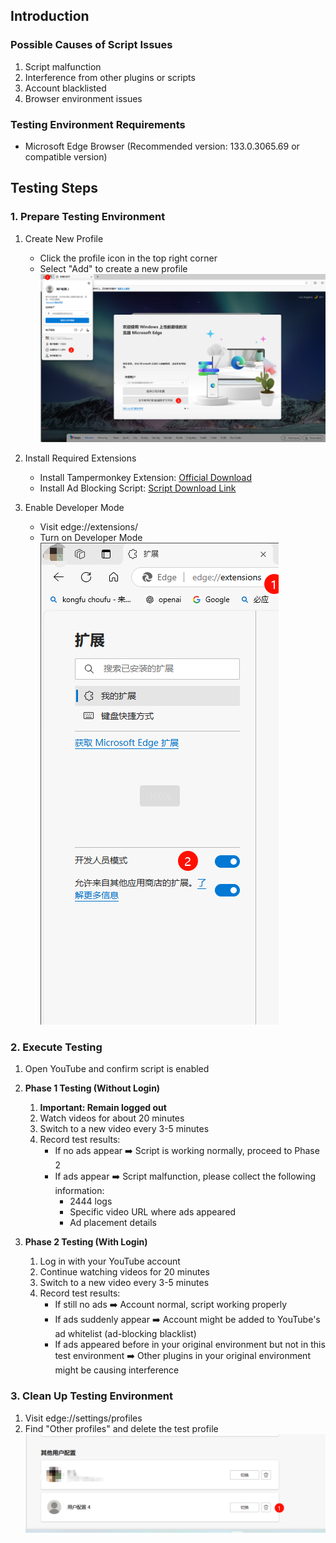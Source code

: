 ## Introduction

### Possible Causes of Script Issues

1. Script malfunction
2. Interference from other plugins or scripts
3. Account blacklisted
4. Browser environment issues

### Testing Environment Requirements

- Microsoft Edge Browser (Recommended version: 133.0.3065.69 or compatible version)

## Testing Steps

### 1. Prepare Testing Environment

1. Create New Profile

   - Click the profile icon in the top right corner
   - Select "Add" to create a new profile
     ![Edge New Profile](images/PixPin_2025-02-22_13-55-56.png)

2. Install Required Extensions

   - Install Tampermonkey Extension: [Official Download](https://www.tampermonkey.net/index.php?browser=chrome)
   - Install Ad Blocking Script: [Script Download Link](https://greasyfork.org/zh-CN/scripts/480192-%E5%93%8E%E5%91%A6%E4%B8%8D%E9%94%99%E5%93%A6-%E5%AD%A6%E4%BC%9A%E7%9C%8B%E7%AE%80%E4%BB%8B-%E9%BB%91%E5%8F%B7%E5%A5%BD%E5%83%8F%E8%83%BD%E7%94%A8%E4%BA%86-%E5%8F%8D%E9%A6%88%E4%B8%80%E4%B8%8B)

3. Enable Developer Mode
   - Visit edge://extensions/
   - Turn on Developer Mode
     ![Edge Developer Mode](images/PixPin_2025-02-22_14-01-35.png)

### 2. Execute Testing

1. Open YouTube and confirm script is enabled

2. **Phase 1 Testing (Without Login)**

   1. **Important: Remain logged out**
   2. Watch videos for about 20 minutes
   3. Switch to a new video every 3-5 minutes
   4. Record test results:
      - If no ads appear ➡️ Script is working normally, proceed to Phase 2
      - If ads appear ➡️ Script malfunction, please collect the following information:
        - 2444 logs
        - Specific video URL where ads appeared
        - Ad placement details

3. **Phase 2 Testing (With Login)**
   1. Log in with your YouTube account
   2. Continue watching videos for 20 minutes
   3. Switch to a new video every 3-5 minutes
   4. Record test results:
      - If still no ads ➡️ Account normal, script working properly
      - If ads suddenly appear ➡️ Account might be added to YouTube's ad whitelist (ad-blocking blacklist)
      - If ads appeared before in your original environment but not in this test environment ➡️ Other plugins in your original environment might be causing interference

### 3. Clean Up Testing Environment

1. Visit edge://settings/profiles
2. Find "Other profiles" and delete the test profile
   ![Edge Delete Profile](images/PixPin_2025-02-22_14-05-47.png)

